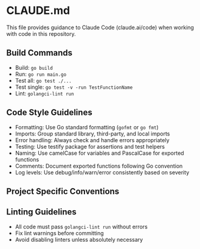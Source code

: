 # CLAUDE.md

This file provides guidance to Claude Code (claude.ai/code) when working with code in this repository.

## Build Commands
- Build: `go build`
- Run: `go run main.go`
- Test all: `go test ./...`
- Test single: `go test -v -run TestFunctionName`
- Lint: `golangci-lint run`

## Code Style Guidelines
- Formatting: Use Go standard formatting (`gofmt` or `go fmt`)
- Imports: Group standard library, third-party, and local imports
- Error handling: Always check and handle errors appropriately
- Testing: Use testify package for assertions and test helpers
- Naming: Use camelCase for variables and PascalCase for exported functions
- Comments: Document exported functions following Go convention
- Log levels: Use debug/info/warn/error consistently based on severity

## Project Specific Conventions

## Linting Guidelines
- All code must pass `golangci-lint run` without errors
- Fix lint warnings before committing
- Avoid disabling linters unless absolutely necessary